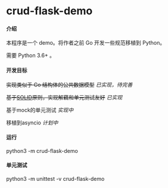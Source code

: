# crud-flask-demo

#### 介绍
本程序是一个 demo。将作者之前 Go 开发一些规范移植到 Python。

需要 Python 3.6+ 。

#### 开发目标

~~实现类似于 Go 结构体的公共数据模型~~ *已实现，待完善*

~~基于[SOLID](https://zh.wikipedia.org/wiki/SOLID_(%E9%9D%A2%E5%90%91%E5%AF%B9%E8%B1%A1%E8%AE%BE%E8%AE%A1))原则，实现解藕和单元测试友好~~ *已实现*

基于mock的单元测试 *实现中*

移植到asyncio *计划中*

#### 运行
python3 -m crud-flask-demo

#### 单元测试
python3 -m unittest -v crud-flask-demo

